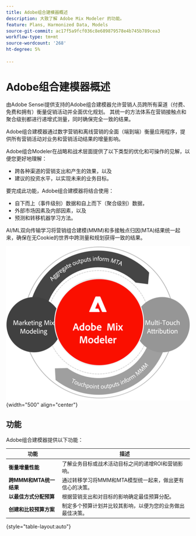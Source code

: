 ```yaml
---
title: Adobe组合建模器概述
description: 大致了解 Adobe Mix Modeler 的功能。
feature: Plans, Harmonized Data, Models
source-git-commit: ac17f5a9fcf036c8e689879578e4b745b789cea3
workflow-type: tm+mt
source-wordcount: '268'
ht-degree: 5%

---
```



# Adobe组合建模器概述

由Adobe Sensei提供支持的Adobe组合建模器允许营销人员跨所有渠道（付费、免费和拥有）衡量促销活动并全面优化规划。 其统一的方法体系在营销接触点和聚合级别都进行递增式测量，同时确保完全一致的结果。

Adobe组合建模器通过数字营销和离线营销的全面（端到端）衡量应用程序，提供所有营销活动对业务和营销活动结果的增量影响。

Adobe组合Modeler在战略和战术层面提供了以下类型的优化和可操作的见解，以便您更好地理解：

* 跨各种渠道的营销支出和产生的效果，以及
* 建议的投资水平，以实现未来的业务目标。


要完成此功能，Adobe组合建模器将结合使用：

* 自下而上（事件级别）数据和自上而下（聚合级别）数据，
* 外部市场因素及内部因素，以及
* 预测和转移机器学习方法。

AI/ML双向传输学习将营销组合建模(MMM)和多接触点归因(MTA)结果统一起来，确保在无Cookie的世界中跨测量和规划获得一致的结果。

![双向转移学习](../assets/birdirectional-transfer-learning.png){width="500" align="center"}


## 功能

Adobe组合建模器提供以下功能：

| 功能 | 描述 |
|---|---|
| **衡量增量性能** | 了解业务目标或战术活动目标之间的递增ROI和营销影响。 |
| **跨MMM和MTA统一结果** | 通过转移学习将MMM和MTA模型统一起来，做出更有信心的决策。 |
| **以最佳方式分配预算** | 根据营销支出和对目标的影响确定最佳预算分配。 |
| **创建和比较预算方案** | 制定多个预算计划并比较其影响，以便为您的业务做出最佳决策。 |

{style="table-layout:auto"}









